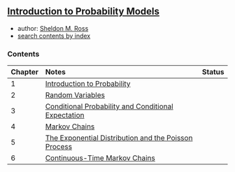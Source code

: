 [Introduction to Probability Models](http://www.sciencedirect.com/science/book/9780124079489)
------------

- author: [Sheldon M. Ross](http://www.ieor.berkeley.edu/People/Faculty/ross.htm)
- [search contents by index](http://www.sciencedirect.com/science/article/pii/B9780124079489000189#)

### Contents
| Chapter |               Notes                                       | Status  |
| --------|:---------------------------------------------------------| :----------|
| 1       | [Introduction to Probability](./Chap1-Introduction-to-Probability-Theory)                           |     |
| 2       | [Random Variables](./Chap2-Random-Variables)               |     |
| 3       | [Conditional Probability and Conditional Expectation]()   |     |
| 4       | [Markov Chains]() | |
| 5       | [The Exponential Distribution and the Poisson Process](./Chap5_The-Exponential-Distribution-and-the-Poisson-Process)  |     |
| 6       | [Continuous-Time Markov Chains]()                         |     |
